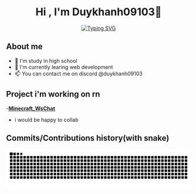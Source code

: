 <div align="center">
  <h1>Hi , I'm Duykhanh09103👋 </h1>
<a href="https://git.io/typing-svg"><img src="https://readme-typing-svg.demolab.com?font=Fira+Code&pause=1000&center=true&vCenter=true&random=false&width=435&lines=Beginner+progammer;Currently+not+doing+anything;Thanks+for+visiting+my+profile" alt="Typing SVG" /></a>
</div>

## About me
- 🏫 I'm study in high school
- 🌱 I'm currently learing web development 
- 📫 You can contact me on discord @duykhanh09103
## Project i'm working on rn
 -[**Minecraft_WsChat**](https://github.com/duykhanh09103/Minecraft_wsChat)
 - i would be happy to collab 
## Commits/Contributions  history(with snake)
<picture>
  <source media="(prefers-color-scheme: dark)" srcset="https://raw.githubusercontent.com/duykhanh09103/duykhanh09103/output/github-contribution-grid-snake-dark.svg">
  <source media="(prefers-color-scheme: light)" srcset="https://raw.githubusercontent.com/duykhanh09103/duykhanh09103/output/github-contribution-grid-snake.svg">
  <img alt="github contribution grid snake animation" src="https://raw.githubusercontent.com/duykhanh09103/duykhanh09103/output/github-contribution-grid-snake.svg">
</picture>

